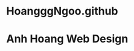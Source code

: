 # HoangggNgoo.github
 <!DOCTYPE html>
<html>
  <head>
    <title>Anh Hoang</title>
    <link rel="stylesheet" href="mystyle.css">
 </head>
  <body>
   <h1> Anh Hoang Web Design <h1>
    <ul>
     

